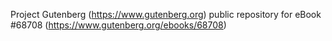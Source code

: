 Project Gutenberg (https://www.gutenberg.org) public repository for eBook #68708 (https://www.gutenberg.org/ebooks/68708)
